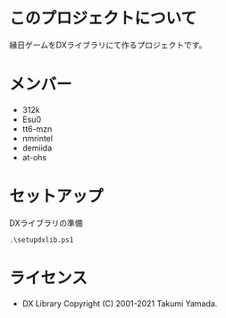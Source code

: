 
# このプロジェクトについて
縁日ゲームをDXライブラリにて作るプロジェクトです。
# メンバー
- 312k
- Esu0
- tt6-mzn
- nmrintel
- demiida
- at-ohs
# セットアップ
DXライブラリの準備
``` shell
.\setupdxlib.ps1
```
# ライセンス
- DX Library Copyright (C) 2001-2021 Takumi Yamada.
